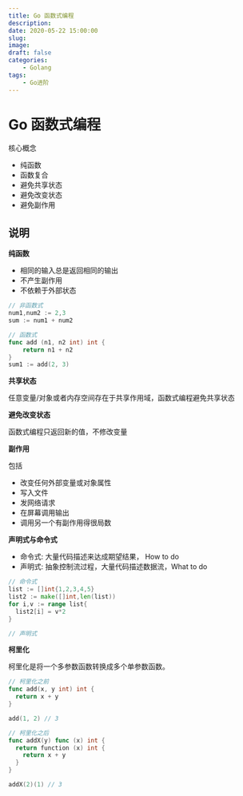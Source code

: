 ```yaml
---
title: Go 函数式编程
description: 
date: 2020-05-22 15:00:00
slug: 
image: 
draft: false
categories:
    - Golang
tags:
    - Go进阶
---
```


# Go 函数式编程

核心概念

+ 纯函数
+ 函数复合
+ 避免共享状态
+ 避免改变状态
+ 避免副作用

## 说明

**纯函数**

+ 相同的输入总是返回相同的输出
+ 不产生副作用
+ 不依赖于外部状态

```go
// 非函数式
num1,num2 := 2,3
sum := num1 + num2

// 函数式
func add (n1, n2 int) int {  
    return n1 + n2
}
sum1 := add(2, 3)

```



**共享状态**

任意变量/对象或者内存空间存在于共享作用域，函数式编程避免共享状态

**避免改变状态**

函数式编程只返回新的值，不修改变量

**副作用**

包括

+ 改变任何外部变量或对象属性
+ 写入文件
+ 发网络请求
+ 在屏幕调用输出
+ 调用另一个有副作用得很局数

**声明式与命令式**

+ 命令式: 大量代码描述来达成期望结果， How to do
+ 声明式: 抽象控制流过程，大量代码描述数据流，What to do

```go
// 命令式
list := []int{1,2,3,4,5}
list2 := make([]int,len(list))
for i,v := range list{
  list2[i] = v*2
}
```

```go
// 声明式
```

**柯里化**

柯里化是将一个多参数函数转换成多个单参数函数。

```go
// 柯里化之前
func add(x, y int) int {
  return x + y
}

add(1, 2) // 3

// 柯里化之后
func addX(y) func (x) int {
  return function (x) int {
    return x + y
  }
}

addX(2)(1) // 3
```

